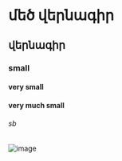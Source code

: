 # մեծ վերնագիր
## վերնագիր
### small
#### very small
#### very much  small
###### sb
![image](https://github.com/user-attachments/assets/655fedc8-afc4-47b3-b6bc-c636470522c4)
